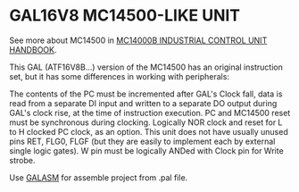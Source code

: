 # GAL16V8 MC14500-LIKE UNIT

See more about MC14500 in [MC14000B INDUSTRIAL CONTROL UNIT HANDBOOK](https://archive.org/details/bitsavers_motorola14alControlUnitHandbook1977_4934745).

This GAL (ATF16V8B...) version of the MC14500 has an original instruction set, but it has some differences in working with peripherals:

The contents of the PC must be incremented after GAL's Clock fall, data is read from a separate DI input and written to a separate DO output during GAL's clock rise, at the time of instruction execution. PC and MC14500 reset must be synchronous during clocking. Logically NOR clock and reset for L to H clocked PC clock, as an option. This unit does not have usually unused pins RET, FLG0, FLGF (but they are easily to implement each by external single logic gates). W pin must be logically ANDed with Clock pin for Write strobe.

Use [GALASM](https://github.com/daveho/GALasm) for assemble project from .pal file.
